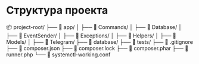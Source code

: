 # Структура проекта

📦 project-root/
├── 📂 app/
│ ├── 📂 Commands/
│ ├── 📂 Database/
│ ├── 📂 EventSender/
│ ├── 📂 Exceptions/
│ ├── 📂 Helpers/
│ ├── 📂 Models/
│ ├── 📂 Telegram/
├── 📂 database/
├── 📂 tests/
├── 📄 .gitignore
├── 📄 composer.json
├── 📄 composer.lock
├── 📄 composer.phar
├── 📄 runner.php
└── 📄 systemctl-working.conf
